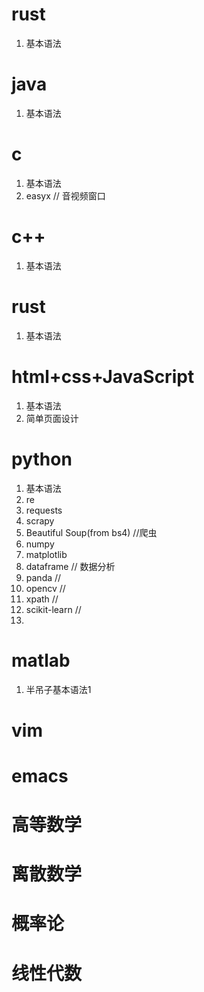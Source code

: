# rust

 1. 基本语法

# java

 1. 基本语法

# c

 1. 基本语法
 2. easyx  // 音视频窗口


# c++

 1. 基本语法

# rust

 1. 基本语法

# html+css+JavaScript

 1. 基本语法
 2. 简单页面设计 

# python

 1. 基本语法
 2. re
 3. requests
 4. scrapy
 5. Beautiful Soup(from bs4) //爬虫
 6. numpy
 7. matplotlib
 8. dataframe // 数据分析
 9. panda //
 10. opencv //
 11. xpath //
 12. scikit-learn //
 13.  

# matlab

 1. 半吊子基本语法1

# vim
# emacs
# 高等数学
# 离散数学
# 概率论
# 线性代数

<!--stackedit_data:
eyJoaXN0b3J5IjpbMTQ5NDY3ODA1OCwtMTY0OTgwMTI1NywtOT
I1ODYzOTQ4XX0=
-->